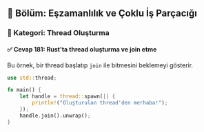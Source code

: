 ## 📘 Bölüm: Eşzamanlılık ve Çoklu İş Parçacığı  
### 🔹 Kategori: Thread Oluşturma  
#### ✅ Cevap 181: Rust'ta thread oluşturma ve join etme

Bu örnek, bir thread başlatıp `join` ile bitmesini beklemeyi gösterir.

```rust
use std::thread;

fn main() {
    let handle = thread::spawn(|| {
        println!("Oluşturulan thread'den merhaba!");
    });
    handle.join().unwrap();
}
```
